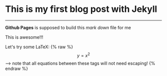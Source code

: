 <head>
    <script type="text/javascript"
            src="http://cdn.mathjax.org/mathjax/latest/MathJax.js?config=TeX-AMS-MML_HTMLorMML">
    </script>
</head>

# This is my first blog post with Jekyll
---
**Github Pages** is supposed to build this _mark down_ file for me

This is awesome!!!

Let's try some LaTeX: 
{% raw %}
  $$y = x^2$$ --> note that all equations between these tags will not need escaping! 
{% endraw %}
